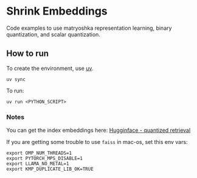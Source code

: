 # Shrink Embeddings

Code examples to use matryoshka representation learning, binary quantization, and scalar quantization.

## How to run

To create the environment, use [uv](https://docs.astral.sh/uv/getting-started/installation/#installation-methods).

```
uv sync
```

To run:

```
uv run <PYTHON_SCRIPT>
```

### Notes

You can get the index embeddings here: [Hugginface - quantized retrieval](https://huggingface.co/spaces/sentence-transformers/quantized-retrieval/tree/main)

If you are getting some trouble to use `faiss` in mac-os, set this env vars:

```
export OMP_NUM_THREADS=1
export PYTORCH_MPS_DISABLE=1
export LLAMA_NO_METAL=1
export KMP_DUPLICATE_LIB_OK=TRUE
```
